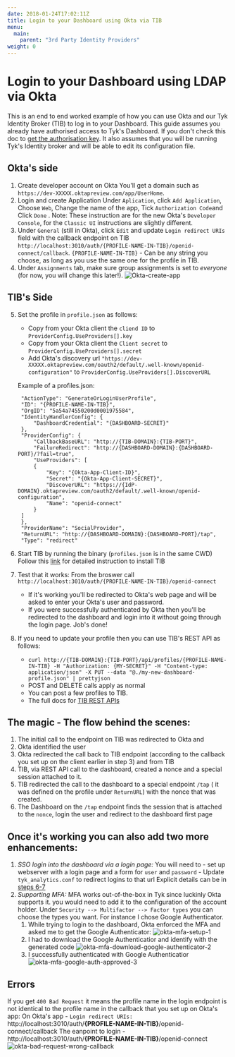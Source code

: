 ```yaml
---
date: 2018-01-24T17:02:11Z
title: Login to your Dashboard using Okta via TIB
menu:
  main:
    parent: "3rd Party Identity Providers"
weight: 0 
---
```



# Login to your Dashboard using LDAP via Okta

This is an end to end worked example of how you can use Okta and our Tyk Identity Broker (TIB) to log in to your Dashboard.
This guide assumes you already have authorised access to Tyk's Dashboard. If you don't check this doc to [get the authorisation key](https://tyk.io/docs/security/dashboard/create-users/#a-name-with-api-a-create-a-dashboard-user-with-the-api).
It also assumes that you will be running Tyk's Identity broker and will be able to edit its configuration file.


## Okta's side
1. Create developer account on Okta 
   You'll get a domain such as `https://dev-XXXXX.oktapreview.com/app/UserHome`.
2. Login and create Application 
   Under `Aplication`, click `Add Application`, Choose `Web`, Change the name of the app, Tick `Authorization Code`and Click `Done` .
Note: These instruction are for the new Okta's `Developer Console`, for the `Classic UI` instructions are slightly different.
3. Under `General` (still in Okta), click `Edit` and update `Login redirect URIs` field with the callback endpoint on TIB `http://localhost:3010/auth/{PROFILE-NAME-IN-TIB}/openid-connect/callback`.
`{PROFILE-NAME-IN-TIB}` - Can be any string you choose, as long as you use the same one for the profile in TIB.
4. Under `Assignments` tab, make sure group assignments is set to *everyone* (for now, you will change this later!).
![Okta-create-app][1]

## TIB's Side
5. Set the profile in `profile.json` as follows:
   - Copy from your Okta client the `cliend ID`     to `ProviderConfig.UseProviders[].key`
   - Copy from your Okta client the `Client secret` to `ProviderConfig.UseProviders[].secret`
   - Add Okta's discovery url `"https://dev-XXXXX.oktapreview.com/oauth2/default/.well-known/openid-configuration"` to  `ProviderConfig.UseProviders[].DiscoverURL` 
  
   Example of a profiles.json:
   ```{
    "ActionType": "GenerateOrLoginUserProfile",
    "ID": "{PROFILE-NAME-IN-TIB}",
    "OrgID": "5a54a74550200d0001975584",
    "IdentityHandlerConfig": {
        "DashboardCredential": "{DASHBOARD-SECRET}"
    },
    "ProviderConfig": {
        "CallbackBaseURL": "http://{TIB-DOMAIN}:{TIB-PORT}",
        "FailureRedirect": "http://{DASHBOARD-DOMAIN}:{DASHBOARD-PORT}/?fail=true",
        "UseProviders": [
        {
            "Key": "{Okta-App-Client-ID}",
            "Secret": "{Okta-App-Client-SECRET}",
            "DiscoverURL": "https://{IdP-DOMAIN}.oktapreview.com/oauth2/default/.well-known/openid-configuration",
            "Name": "openid-connect"
        }
    ]
    },
    "ProviderName": "SocialProvider",
    "ReturnURL": "http://{DASHBOARD-DOMAIN}:{DASHBOARD-PORT}/tap",
    "Type": "redirect"
    ```  
6. Start TIB by running the binary (`profiles.json` is in the same CWD)
   Follow this [link](https://tyk.io/docs/integrate/3rd-party-identity-providers/#tib) for detailed instruction to install TIB 
7. Test that it works: 
   From the broswer call `http://localhost:3010/auth/{PROFILE-NAME-IN-TIB}/openid-connect`
    - If it's working you'll be redirected to Okta's web page and will be asked to enter your Okta's user and password.
    - If you were successfully authenticated by Okta then you'll be redirected to the dashboard and login into it without going through the login page. Job's done!
8. If you need to update your profile then you can use TIB's REST API as follows:
   - `curl http://{TIB-DOMAIN}:{TIB-PORT}/api/profiles/{PROFILE-NAME-IN-TIB} -H "Authorization: {MY-SECRET}" -H "Content-type: application/json" -X PUT --data "@./my-new-dashboard-profile.json" | prettyjson`
   - POST and DELETE calls apply as normal
   - You can post a few profiles to TIB. 
   - The full docs for [TIB REST APIs](https://tyk.io/docs/integrate/3rd-party-identity-providers/tib-rest-api/)
    
 ## The magic - The flow behind the scenes:
 1. The initial call to the endpoint on TIB was redirected to Okta and 
 2. Okta identified the user
 3. Okta redirected the call back to TIB endpoint (according to the callback you set up on the client earlier in step 3) and from TIB
 4. TIB, via REST API call to the dashboard, created a nonce and a special session attached to it. 
 5. TIB redirected the call to the dashboard to a special endpoint `/tap` ( it was defined on the profile under `ReturnURL`) with the nonce that was created.
 6. The Dashboard on the `/tap` endpoint finds the session that is attached to the `nonce`, login the user and redirect to the dashboard first page

##
## Once it's working you can also add two more enhancements: 
1. *SSO login into the dashboard via a login page:*
   You will need to
    	- set up webserver with a login page and a form for `user` and `password` 
    	- Update `tyk_analytics.conf` to redirect logins to that url 
    Explicit details can be in [steps 6-7](https://tyk.io/docs/integrate/3rd-party-identity-providers/dashboard-login-ldap-tib/#6-create-a-login-page)
2. *Supporting MFA:*
   MFA works out-of-the-box in Tyk since luckinly Okta supports it. you would need to add it to the configuration of the account holder. Under `Security --> Multifactor --> Factor types` you can choose the types you want. For instance I chose Google Authenticator.
   1. While trying to login to the dashboard, Okta enforced the MFA and asked me to get the Google Authenticator:
   ![okta-mfa-setup-1][2]
   2. I had to download the Google Authenticatior and identify with the generated code
   ![okta-mfa-download-google-authenticator-2][3]
   3. I successfully authenticated with Google Authenticatior 
   ![okta-mfa-google-auth-approved-3][4]
   
## Errors
If you get `400 Bad Request` it means the profile name in the login endpoint is not identical to the profile name in the callback that you set up on Okta's app:
On Okta's app - `Login redirect URIs:` http://localhost:3010/auth/**{PROFILE-NAME-IN-TIB}**/openid-connect/callback
The eanpoint to login - http://localhost:3010/auth/**{PROFILE-NAME-IN-TIB}**/openid-connect
![okta-bad-request-wrong-callback][5]

[1]: /docs/img/okta-sso/Okta-create-app.png
[2]: /docs/img/okta-sso/okta-mfa-setup-1.png   
[3]: /docs/img/okta-sso/okta-mfa-download-google-authenticator-2.png   
[4]: /docs/img/okta-sso/okta-mfa-google-auth-approved-3.png
[5]: /docs/img/okta-sso/okta-bad-request-wrong-callback
